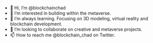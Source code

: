 - 👋 Hi, I’m @blockchainchad
- 👀 I’m interested in building within the metaverse.
- 🌱 I’m always learning. Focusing on 3D modeling, virtual reality and blockchain development.
- 💞️ I’m looking to collaborate on creative and metaverse projects.
- 📫 How to reach me @blockchain_chad on Twitter.

<!---
blockchainchad/blockchainchad is a ✨ special ✨ repository because its `README.md` (this file) appears on your GitHub profile.
You can click the Preview link to take a look at your changes.
--->
